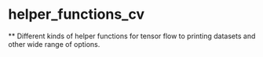 # helper_functions_cv
** Different kinds of helper functions for tensor flow to printing datasets and other wide range of options.
